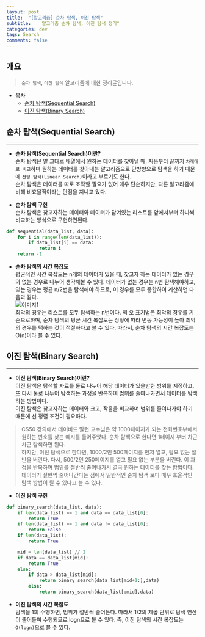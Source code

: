 ```yaml
---
layout: post
title:  "[알고리즘] 순차 탐색, 이진 탐색"
subtitle:    알고리즘 순차 탐색, 이진 탐색 정리"
categories: dev
tags: Search
comments: false
---
```


## 개요
>  `순차 탐색`, `이진 탐색` 알고리즘에 대한 정리글입니다.

- 목차
    - [순차 탐색(Sequential Search)](#순차-탐색sequential-search)
    - [이진 탐색(Binary Search)](#이진-탐색binary-search)


## 순차 탐색(Sequential Search)
---

* __순차 탐색(Sequential Search)이란?__  
순차 탐색은 말 그대로 배열에서 원하는 데이터를 찾아낼 때, 처음부터 끝까지 `차례대로 비교`하며 원하는 데이터를 찾아내는 알고리즘으로 단방향으로 탐색을 하기 때문에 `선형 탐색(Linear Search)`이라고 부르기도 한다.  
순차 탐색은 데이터를 따로 조작할 필요가 없어 매우 단순하지만, 다른 알고리즘에 비해 비효율적이라는 단점을 지니고 있다.  

* __순차 탐색 구현__  
순차 탐색은 찾고자하는 데이터와 데이터가 담겨있는 리스트를 앞에서부터 하나씩 비교하는 방식으로 구현하면된다.  
```python
def sequential(data_list, data):
	for i in range(len(data_list)):
		if data_list[i] == data:
			return i
	return -1
```  

* __순차 탐색의 시간 복잡도__  
평균적인 시간 복잡도는 n개의 데이터가 있을 때, 찾고자 하는 데이터가 있는 경우와 없는 경우로 나누어 생각해볼 수 있다. 데이터가 없는 경우는 n번 탐색해야하고, 있는 경우는 평균 n/2번을 탐색해야 하므로, 이 경우를 모두 종합하여 계산하면 다음과 같다.  
![이미지1](https://jsim6342.github.io/assets/img/dev/algorithm/2021-04-22-dev-algorithm-search-picture1.png)  
최악의 경우는 리스트를 모두 탐색하는 n번이다. 빅 오 표기법은 최악의 경우를 기준으로하며, 순차 탐색의 평균 시간 복잡도는 상황에 따라 변동 가능성이 높아 최악의 경우를 택하는 것이 적절하다고 볼 수 있다. 따라서, 순차 탐색의 시간 복잡도는 O(n)이라 볼 수 있다.  


## 이진 탐색(Binary Search)
---

* __이진 탐색(Binary Search)이란?__  
이진 탐색은 탐색할 자료를 둘로 나누어 해당 데이터가 있을만한 범위를 지정하고, 또 다시 둘로 나누어 탐색하는 과정을 반복하여 범위를 줄여나가면서 데이터를 탐색하는 방법이다.  
이진 탐색은 찾고자하는 데이터와 크고, 작음을 비교하며 범위를 줄여나가야 하기 때문에 선 정렬 조건이 필요하다.  
> CS50 강의에서 데이비드 말런 교수님은 약 1000페이지가 되는 전화번호부에서 원하는 번호를 찾는 예시를 들어주었다. 순차 탐색으로 한다면 1페이지 부터 차근차근 탐색하면 된다.  
> 하지만, 이진 탐색으로 한다면, 1000/2인 500페이지를 먼저 열고, 필요 없는 절반을 버린다. 다시, 500/2인 250페이지를 열고 필요 없는 부분을 버린다. 이 과정을 반복하며 범위를 절반씩 줄여나가서 결국 원하는 데이터를 찾는 방법이다. 데이터가 절반씩 줄어나간다는 점에서 일반적인 순차 탐색 보다 매우 효율적인 탐색 방법이 될 수 있다고 볼 수 있다.  

* __이진 탐색 구현__  
```python
def binary_search(data_list, data):
	if len(data_list) == 1 and data == data_list[0]:
		return True
	if len(data_list) == 1 and data != data_list[0]:
		return False
	if len(data_list):
		return True

	mid = len(data_list) // 2
	if data == data_list[mid]:
		return True
	else:
		if data > data_list[mid]:
			return binary_search(data_list[mid+1:],data)
		else:
			return binary_search(data_list[:mid],data)
```  

* __이진 탐색의 시간 복잡도__  
탐색을 1회 수행하면, 범위가 절반씩 줄어든다. 따라서 1/2의 제곱 단위로 탐색 연산이 줄어들며 수행되므로 logn으로 볼 수 있다. 즉, 이진 탐색의 시간 복잡도는 `O(logn)`으로 볼 수 있다.